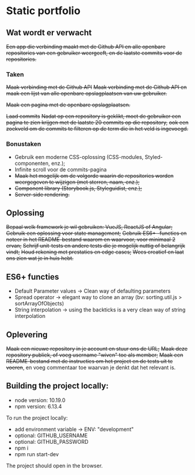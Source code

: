 # Static portfolio

## Wat wordt er verwacht

~~Een app die verbinding maakt met de Github API en alle openbare repositories van een gebruiker weergeeft, en de laatste commits voor de repositories.~~

### Taken

~~Maak verbinding met de Github API~~
~~Maak verbinding met de Github API en maak een lijst van alle openbare opslagplaatsen van uw gebruiker.~~

~~Maak een pagina met de openbare opslagplaatsen.~~

~~Laad commits~~
~~Nadat op een repository is geklikt, moet de gebruiker een pagina te zien krijgen met de laatste 20 commits op die repository,~~
~~ook een zoekveld om de commits te filteren op de term die in het veld is ingevoegd.~~

### Bonustaken

- Gebruik een moderne CSS-oplossing (CSS-modules, Styled-componenten, enz.); 
- Infinite scroll voor de commits-pagina️
- ~~Maak het mogelijk om de volgorde waarin de repositories worden weergegeven te wijzigen (met sterren, naam, enz.);~~
- ~~Component library (Storybook.js, Styleguidist, enz.);~~
- ~~Server-side rendering.~~
 

## Oplossing

~~Bepaal welk framework je wil gebruiken: VueJS, ReactJS of Angular;~~
~~Gebruik een oplossing voor state management;~~
~~Gebruik ES6+ -functies en noteer in het README-bestand waarom en waarvoor, voor minimaal 2 ervan;~~
~~Schrijf unit-tests en andere tests die je mogelijk nuttig of belangrijk vindt;~~
~~Houd rekening met prestaties en edge cases;~~
~~Wees creatief en laat ons zien wat je in huis hebt.~~

## ES6+ functies

- Default Parameter values -> Clean way of defaulting parameters
- Spread operator -> elegant way to clone an array (bv: sorting.util.js  > sortArrayOfObjects)
- String interpolation -> using the backticks is a very clean way of string interpolation

## Oplevering

~~Maak een nieuwe repository in je account en stuur ons de URL;~~
~~Maak deze repository publiek, of voeg username "wiven" toe als member;~~
~~Maak een README-bestand met de instructies om het project en de tests uit te voeren~~, en voeg commentaar toe waarvan je denkt dat het relevant is.

## Building the project locally:
- node version: 10.19.0
- npm version: 6.13.4

To run the project locally:

- add environment variable -> ENV: "development"
- optional: GITHUB_USERNAME
- optional: GITHUB_PASSWORD
- npm i
- npm run start-dev

The project should open in the browser.
